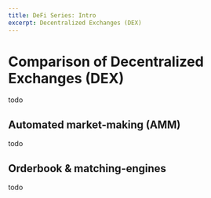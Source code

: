 ```yaml
---
title: DeFi Series: Intro
excerpt: Decentralized Exchanges (DEX)
---
```


# Comparison of Decentralized Exchanges (DEX)

todo

## Automated market-making (AMM)

todo

## Orderbook & matching-engines

todo
